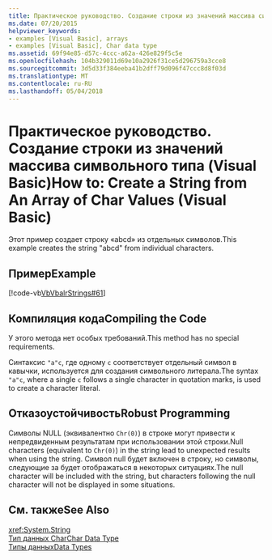 ```yaml
---
title: Практическое руководство. Создание строки из значений массива символьного типа (Visual Basic)
ms.date: 07/20/2015
helpviewer_keywords:
- examples [Visual Basic], arrays
- examples [Visual Basic], Char data type
ms.assetid: 69f94e85-d57c-4ccc-a62a-426e829f5c5e
ms.openlocfilehash: 104b329011d69e10a2926f31ce5d296759a3cce8
ms.sourcegitcommit: 3d5d33f384eeba41b2dff79d096f47ccc8d8f03d
ms.translationtype: MT
ms.contentlocale: ru-RU
ms.lasthandoff: 05/04/2018
---
```

# <a name="how-to-create-a-string-from-an-array-of-char-values-visual-basic"></a><span data-ttu-id="efab7-102">Практическое руководство. Создание строки из значений массива символьного типа (Visual Basic)</span><span class="sxs-lookup"><span data-stu-id="efab7-102">How to: Create a String from An Array of Char Values (Visual Basic)</span></span>
<span data-ttu-id="efab7-103">Этот пример создает строку «abcd» из отдельных символов.</span><span class="sxs-lookup"><span data-stu-id="efab7-103">This example creates the string "abcd" from individual characters.</span></span>  
  
## <a name="example"></a><span data-ttu-id="efab7-104">Пример</span><span class="sxs-lookup"><span data-stu-id="efab7-104">Example</span></span>  
 [!code-vb[VbVbalrStrings#61](../../../../visual-basic/language-reference/functions/codesnippet/VisualBasic/how-to-create-a-string-from-an-array-of-char-values_1.vb)]  
  
## <a name="compiling-the-code"></a><span data-ttu-id="efab7-105">Компиляция кода</span><span class="sxs-lookup"><span data-stu-id="efab7-105">Compiling the Code</span></span>  
 <span data-ttu-id="efab7-106">У этого метода нет особых требований.</span><span class="sxs-lookup"><span data-stu-id="efab7-106">This method has no special requirements.</span></span>  
  
 <span data-ttu-id="efab7-107">Синтаксис `"a"c`, где одному `c` соответствует отдельный символ в кавычки, используется для создания символьного литерала.</span><span class="sxs-lookup"><span data-stu-id="efab7-107">The syntax `"a"c`, where a single `c` follows a single character in quotation marks, is used to create a character literal.</span></span>  
  
## <a name="robust-programming"></a><span data-ttu-id="efab7-108">Отказоустойчивость</span><span class="sxs-lookup"><span data-stu-id="efab7-108">Robust Programming</span></span>  
 <span data-ttu-id="efab7-109">Символы NULL (эквивалентно `Chr(0)`) в строке могут привести к непредвиденным результатам при использовании этой строки.</span><span class="sxs-lookup"><span data-stu-id="efab7-109">Null characters (equivalent to `Chr(0)`) in the string lead to unexpected results when using the string.</span></span> <span data-ttu-id="efab7-110">Символ null будет включен в строку, но символы, следующие за будет отображаться в некоторых ситуациях.</span><span class="sxs-lookup"><span data-stu-id="efab7-110">The null character will be included with the string, but characters following the null character will not be displayed in some situations.</span></span>  
  
## <a name="see-also"></a><span data-ttu-id="efab7-111">См. также</span><span class="sxs-lookup"><span data-stu-id="efab7-111">See Also</span></span>  
 <xref:System.String>  
 [<span data-ttu-id="efab7-112">Тип данных Char</span><span class="sxs-lookup"><span data-stu-id="efab7-112">Char Data Type</span></span>](../../../../visual-basic/language-reference/data-types/char-data-type.md)  
 [<span data-ttu-id="efab7-113">Типы данных</span><span class="sxs-lookup"><span data-stu-id="efab7-113">Data Types</span></span>](../../../../visual-basic/programming-guide/language-features/data-types/index.md)
